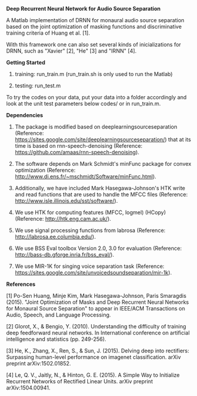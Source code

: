 **Deep Recurrent Neural Network for Audio Source Separation**

A Matlab implementation of DRNN for monaural audio source separation based on the joint optimization of masking functions and discriminative training criteria of Huang et al. [1].

With this framework one can also set several kinds of inicializations for DRNN, such as "Xavier" [2], "He" [3] and "IRNN" [4].

**Getting Started**

1. training: run_train.m (run_train.sh is only used to run the Matlab)
 
2. testing: run_test.m

To try the codes on your data, put your data into a folder accordingly and look at the unit test parameters below codes/ or in run_train.m. 

**Dependencies**

1. The package is modified based on deeplearningsourceseparation (Reference: https://sites.google.com/site/deeplearningsourceseparation/) that at its time is based on rnn-speech-denoising (Reference: https://github.com/amaas/rnn-speech-denoising).

2. The software depends on Mark Schmidt's minFunc package for convex optimization (Reference: http://www.di.ens.fr/~mschmidt/Software/minFunc.html).

3. Additionally, we have included Mark Hasegawa-Johnson's HTK write and read functions that are used to handle the MFCC files (Reference: http://www.isle.illinois.edu/sst/software/).

4. We use HTK for computing features (MFCC, logmel) (HCopy) (Reference: http://htk.eng.cam.ac.uk/).

5. We use signal processing functions from labrosa (Reference: http://labrosa.ee.columbia.edu/).

6. We use BSS Eval toolbox Version 2.0, 3.0 for evaluation (Reference: http://bass-db.gforge.inria.fr/bss_eval/).

7. We use MIR-1K for singing voice separation task (Reference: https://sites.google.com/site/unvoicedsoundseparation/mir-1k).

**References**

[1] Po-Sen Huang, Minje Kim, Mark Hasegawa-Johnson, Paris Smaragdis (2015). "Joint Optimization of Masks and Deep Recurrent Neural Networks for Monaural Source Separation" to appear in IEEE/ACM Transactions on Audio, Speech, and Language Processing.

[2] Glorot, X., & Bengio, Y. (2010). Understanding the difficulty of training deep feedforward neural networks. In International conference on artificial intelligence and statistics (pp. 249-256).

[3] He, K., Zhang, X., Ren, S., & Sun, J. (2015). Delving deep into rectifiers: Surpassing human-level performance on imagenet classification. arXiv preprint arXiv:1502.01852.

[4] Le, Q. V., Jaitly, N., & Hinton, G. E. (2015). A Simple Way to Initialize Recurrent Networks of Rectified Linear Units. arXiv preprint arXiv:1504.00941.
